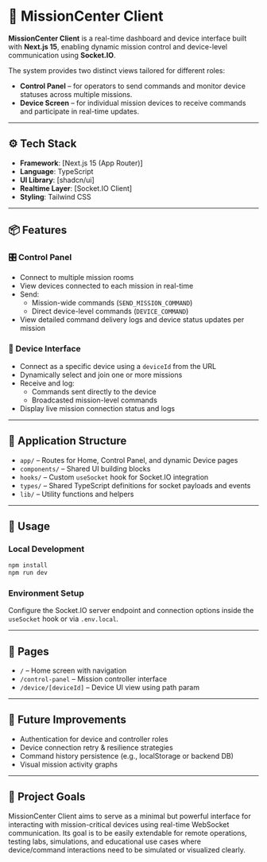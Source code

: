 # 🧭 MissionCenter Client

**MissionCenter Client** is a real-time dashboard and device interface built with **Next.js 15**, enabling dynamic mission control and device-level communication using **Socket.IO**.

The system provides two distinct views tailored for different roles:

- **Control Panel** – for operators to send commands and monitor device statuses across multiple missions.
- **Device Screen** – for individual mission devices to receive commands and participate in real-time updates.

---

## ⚙️ Tech Stack

- **Framework**: [Next.js 15 (App Router)]
- **Language**: TypeScript
- **UI Library**: [shadcn/ui]
- **Realtime Layer**: [Socket.IO Client]
- **Styling**: Tailwind CSS

---

## 📦 Features

### 🎛 Control Panel

- Connect to multiple mission rooms
- View devices connected to each mission in real-time
- Send:
    - Mission-wide commands (`SEND_MISSION_COMMAND`)
    - Direct device-level commands (`DEVICE_COMMAND`)
- View detailed command delivery logs and device status updates per mission

### 📲 Device Interface

- Connect as a specific device using a `deviceId` from the URL
- Dynamically select and join one or more missions
- Receive and log:
    - Commands sent directly to the device
    - Broadcasted mission-level commands
- Display live mission connection status and logs

---

## 🧩 Application Structure

- `app/` – Routes for Home, Control Panel, and dynamic Device pages
- `components/` – Shared UI building blocks
- `hooks/` – Custom `useSocket` hook for Socket.IO integration
- `types/` – Shared TypeScript definitions for socket payloads and events
- `lib/` – Utility functions and helpers

---

## 🚦 Usage

### Local Development

```bash
npm install
npm run dev
```

### Environment Setup

Configure the Socket.IO server endpoint and connection options inside the `useSocket` hook or via `.env.local`.

---

## 📁 Pages

- `/` – Home screen with navigation
- `/control-panel` – Mission controller interface
- `/device/[deviceId]` – Device UI view using path param

---

## 🧠 Future Improvements

- Authentication for device and controller roles
- Device connection retry & resilience strategies
- Command history persistence (e.g., localStorage or backend DB)
- Visual mission activity graphs

---

## 📍 Project Goals

MissionCenter Client aims to serve as a minimal but powerful interface for interacting with mission-critical devices using real-time WebSocket communication. Its goal is to be easily extendable for remote operations, testing labs, simulations, and educational use cases where device/command interactions need to be simulated or visualized clearly.
